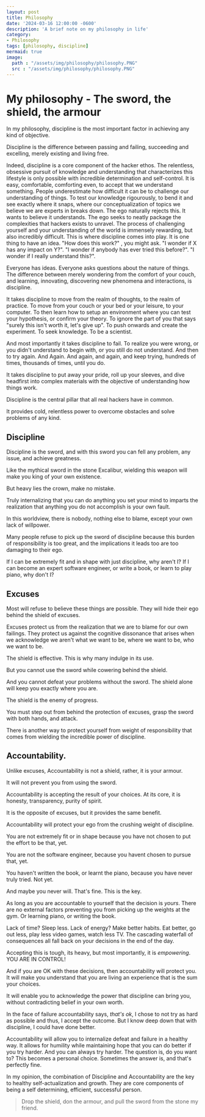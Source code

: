```yaml
---
layout: post
title: Philosophy
date: '2024-03-16 12:00:00 -0600'
description: 'A brief note on my philosophy in life'
category:
- Philosophy
tags: [philosophy, discipline]
mermaid: true
image:
  path : "/assets/img/philosophy/philosophy.PNG"
  src : "/assets/img/philosophy/philosophy.PNG"
---
```


# My philosophy - The sword, the shield, the armour

In my philosophy, discipline is the most important factor in achieving any kind of objective.

Discipline is the difference between passing and failing, succeeding and excelling, merely existing and living free. 

Indeed, discipline is a core component of the hacker ethos. The relentless, obsessive pursuit of knowledge and understanding that characterizes this lifestyle is only possible with incredible determination and self-control. It is easy, comfortable, comforting even, to accept that we understand something. People underestimate how difficult it can be to challenge our understanding of things. To test our knowledge rigourously, to bend it and see exactly where it snaps, where our conceptualization of topics we believe we are experts in breaks down. The ego naturally rejects this. It wants to believe it understands. The ego seeks to neatly package the complexities that hackers exists to unravel. The process of challenging yourself and your understanding of the world is immensely rewarding, but also incredibly difficult. This is where discipline comes into play. It is one thing to have an idea. "How does this work?" , you might ask. "I wonder if X has any impact on Y?". "I wonder if anybody has ever tried this before?". "I wonder if I really understand this?".

Everyone has ideas. Everyone asks questions about the nature of things. The difference between merely wondering from the comfort of your couch, and learning, innovating, discovering new phenomena and interactions, is discipline.

It takes discipline to move from the realm of thoughts, to the realm of practice. To move from your couch or your bed or your leisure, to your computer. To then learn how to setup an environment where you can test your hypothesis, or confirm your theory. To ignore the part of you that says "surely this isn't worth it, let's give up". To push onwards and create the experiment. To seek knowledge. To be a scientist. 

And most importantly it takes discipline to fail. To realize you were wrong, or you didn't understand to begin with, or you still do not understand. And then to try again. And Again. And again, and again, and keep trying, hundreds of times, thousands of times, until you do. 

It takes discipline to put away your pride, roll up your sleeves, and dive headfirst into complex materials with the objective of understanding how things work. 

Discipline is the central pillar that all real hackers have in common.

It provides cold, relentless power to overcome obstacles and solve problems of any kind.

## Discipline

Discipline is the sword, and with this sword you can fell any problem, any issue, and achieve greatness.

Like the mythical sword in the stone Excalibur, wielding this weapon will make you king of your own existence.

But heavy lies the crown, make no mistake.

Truly internalizing that you can do anything you set your mind to imparts the realization that anything you do not accomplish is your own fault.

In this worldview, there is nobody, nothing else to blame, except your own lack of willpower.

Many people refuse to pick up the sword of discipline because this burden of responsibility is too great, and the implications it leads too are too damaging to their ego.

If I can be extremely fit and in shape with just discipline, why aren't I? If I can become an expert software engineer, or write a book, or learn to play piano, why don't I? 

## Excuses

Most will refuse to believe these things are possible. They will hide their ego behind the shield of excuses. 

Excuses protect us from the realization that we are to blame for our own failings. They protect us against the cognitive dissonance that arises when we acknowledge we aren't what we want to be, where we want to be, who we want to be.

The shield is effective. This is why many indulge in its use. 

But you cannot use the sword while cowering behind the shield.

And you cannot defeat your problems without the sword. The shield alone will keep you exactly where you are.

The shield is the enemy of progress. 

You must step out from behind the protection of excuses, grasp the sword with both hands, and attack. 

There is another way to protect yourself from weight of responsibility that comes from wielding the incredible power of discipline.

## Accountability. 

Unlike excuses, Accountability is not a shield, rather, it is your armour. 

It will not prevent you from using the sword.

Accountability is accepting the result of your choices. At its core, it is honesty, transparency, purity of spirit.

It is the opposite of excuses, but it provides the same benefit.

Accountability will protect your ego from the crushing weight of discipline. 

You are not extremely fit or in shape because you have not chosen to put the effort to be that, yet. 

You are not the software engineer, because you havent chosen  to pursue that, yet.

You haven't written the book, or learnt the piano, because you have never truly tried. Not yet. 

And maybe you never will. That's fine. This is the key.

As long as you are accountable to yourself that the decision is _yours_. There are no external factors preventing you from picking up the weights at the gym. Or learning piano, or writing the book.

Lack of time? Sleep less. Lack of energy? Make better habits. Eat better, go out less, play less video games, watch less TV. The cascading waterfall of consequences all fall back on your decisions in the end of the day.

Accepting this is tough, its heavy, but most importantly, it is _empowering_. YOU ARE IN CONTROL!

And if you are OK with these decisions, then accountability will protect you. It will make you understand that you are living an experience that is the sum your choices.

It will enable you to acknowledge the power that discipline can bring you, without contradicting belief in your own worth.

In the face of failure accountability says, _that's ok_, I chose to not try as hard as possible and thus, I accept the outcome. But I know deep down that with discipline, I could have done better.

Accountability will allow you to internalize defeat and failure in a healthy way. It allows for humility while maintaining hope that you can do better if you try harder. And you can always try harder. The question is, do you want to? This becomes a personal choice. Sometimes the answer is, and that's perfectly fine. 

In my opinion, the combination of Discipline and Accountability are the key to healthy self-actualization and growth. They are core components of being a self determining, efficient, successful person.

> Drop the shield, don the armour, and pull the sword from the stone my friend.

